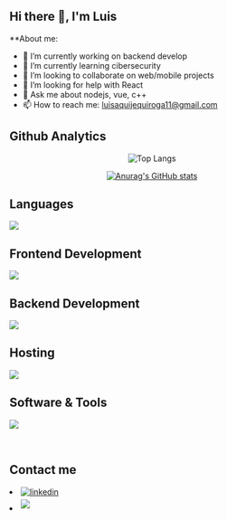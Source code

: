 ## Hi there 👋, I'm Luis


**About me:

- 🔭 I’m currently working on backend develop
- 🌱 I’m currently learning cibersecurity
- 👯 I’m looking to collaborate on web/mobile projects
- 🤔 I’m looking for help with React
- 💬 Ask me about nodejs, vue, c++
- 📫 How to reach me: luisaquijequiroga11@gmail.com


<h2>Github Analytics</h2>


<p align="center">
  <img src="https://github-readme-stats.vercel.app/api/top-langs/?username=LuisAquije123&size_weight=0.5&count_weight=0.5" alt="Top Langs" />
</p>


<p align="center">
  <a href="https://github.com/LuisAquije123/github-readme-stats">
    <img src="https://github-readme-stats.vercel.app/api?username=LuisAquije123" alt="Anurag's GitHub stats" />
  </a>
</p>


<p align="center">
  <h2>Languages</h2>
  <a href="https://skillicons.dev">
    <img src="https://skillicons.dev/icons?i=cpp,js,py,ts,md&perline=14" />
  </a>
  <h2>Frontend Development</h2>
  <a href="https://skillicons.dev">
    <img src="https://skillicons.dev/icons?i=html,css,js,vue,angular&perline=14" />
  </a>
  <h2>Backend Development</h2>
  <a href="https://skillicons.dev">
    <img src="https://skillicons.dev/icons?i=ts,mysql,mongodb,express,nodejs&perline=14" />
  </a>
  <h2>Hosting</h2>
  <a href="https://skillicons.dev">
    <img src="https://skillicons.dev/icons?i=azure,firebase,docker&perline=14" />
  </a>
  <h2>Software & Tools</h2>
  <a href="https://skillicons.dev">
    <img src="https://skillicons.dev/icons?i=git,visualstudio,github,postman,vscode,linux&perline=14" />
  </a>
</p>

<br>
<div align='left'>


<h2>Contact me</h2>

<li>
<a href="https://www.linkedin.com/in/luis-aquije-80507b234/" target="_blank">
<img src="https://img.shields.io/badge/linkedin:  Luis Aquije-%2300acee.svg?color=405DE6&style=for-the-badge&logo=linkedin&logoColor=white" alt=linkedin style="margin-bottom: 5px;"/>
</a>
</li>

<li>
<a href="luisaquijequiroga11@gmail.com" target="_blank">
<img src="https://img.shields.io/badge/gmail:  Luis Aquije-%23EA4335.svg?style=for-the-badge&logo=gmail&logoColor=white" t=mail style="margin-bottom: 5px;" />
</a>
</li>
	
</ul>
</div>


<div align='center'>

